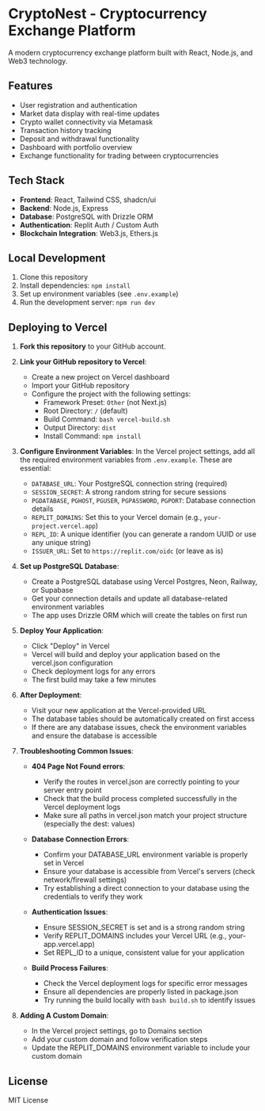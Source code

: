 # CryptoNest - Cryptocurrency Exchange Platform

A modern cryptocurrency exchange platform built with React, Node.js, and Web3 technology.

## Features

- User registration and authentication
- Market data display with real-time updates
- Crypto wallet connectivity via Metamask
- Transaction history tracking
- Deposit and withdrawal functionality
- Dashboard with portfolio overview
- Exchange functionality for trading between cryptocurrencies

## Tech Stack

- **Frontend**: React, Tailwind CSS, shadcn/ui
- **Backend**: Node.js, Express
- **Database**: PostgreSQL with Drizzle ORM
- **Authentication**: Replit Auth / Custom Auth
- **Blockchain Integration**: Web3.js, Ethers.js

## Local Development

1. Clone this repository
2. Install dependencies: `npm install`
3. Set up environment variables (see `.env.example`)
4. Run the development server: `npm run dev`

## Deploying to Vercel

1. **Fork this repository** to your GitHub account.

2. **Link your GitHub repository to Vercel**:
   - Create a new project on Vercel dashboard
   - Import your GitHub repository
   - Configure the project with the following settings:
     - Framework Preset: `Other` (not Next.js)
     - Root Directory: `/` (default)
     - Build Command: `bash vercel-build.sh`
     - Output Directory: `dist`
     - Install Command: `npm install`

3. **Configure Environment Variables**:
   In the Vercel project settings, add all the required environment variables from `.env.example`.
   These are essential:
   - `DATABASE_URL`: Your PostgreSQL connection string (required)
   - `SESSION_SECRET`: A strong random string for secure sessions
   - `PGDATABASE`, `PGHOST`, `PGUSER`, `PGPASSWORD`, `PGPORT`: Database connection details
   - `REPLIT_DOMAINS`: Set this to your Vercel domain (e.g., `your-project.vercel.app`)
   - `REPL_ID`: A unique identifier (you can generate a random UUID or use any unique string)
   - `ISSUER_URL`: Set to `https://replit.com/oidc` (or leave as is)

4. **Set up PostgreSQL Database**:
   - Create a PostgreSQL database using Vercel Postgres, Neon, Railway, or Supabase
   - Get your connection details and update all database-related environment variables
   - The app uses Drizzle ORM which will create the tables on first run

5. **Deploy Your Application**:
   - Click "Deploy" in Vercel
   - Vercel will build and deploy your application based on the vercel.json configuration
   - Check deployment logs for any errors
   - The first build may take a few minutes

6. **After Deployment**:
   - Visit your new application at the Vercel-provided URL
   - The database tables should be automatically created on first access
   - If there are any database issues, check the environment variables and ensure the database is accessible

7. **Troubleshooting Common Issues**:
   - **404 Page Not Found errors**: 
     - Verify the routes in vercel.json are correctly pointing to your server entry point
     - Check that the build process completed successfully in the Vercel deployment logs
     - Make sure all paths in vercel.json match your project structure (especially the dest: values)

   - **Database Connection Errors**:
     - Confirm your DATABASE_URL environment variable is properly set in Vercel
     - Ensure your database is accessible from Vercel's servers (check network/firewall settings)
     - Try establishing a direct connection to your database using the credentials to verify they work

   - **Authentication Issues**:
     - Ensure SESSION_SECRET is set and is a strong random string
     - Verify REPLIT_DOMAINS includes your Vercel URL (e.g., your-app.vercel.app)
     - Set REPL_ID to a unique, consistent value for your application

   - **Build Process Failures**:
     - Check the Vercel deployment logs for specific error messages
     - Ensure all dependencies are properly listed in package.json
     - Try running the build locally with `bash build.sh` to identify issues

8. **Adding A Custom Domain**:
   - In the Vercel project settings, go to Domains section
   - Add your custom domain and follow verification steps
   - Update the REPLIT_DOMAINS environment variable to include your custom domain

## License

MIT License